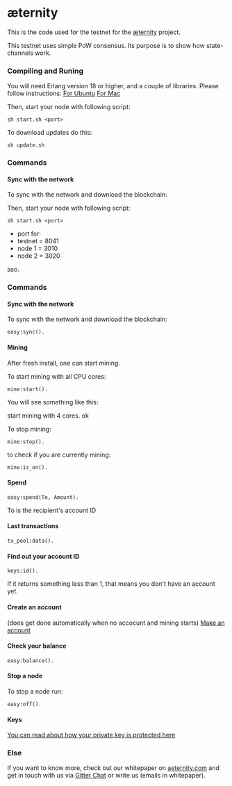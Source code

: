 æternity
==========

This is the code used for the testnet for the [æternity](https://aeternity.com) project.

This testnet uses simple PoW consensus. Its purpose is to show how state-channels work.

### Compiling and Runing
You will need Erlang version 18 or higher, and a couple of libraries. Please follow instructions:
[For Ubuntu](docs/compile_ubuntu.md)
[For Mac](docs/compile_mac.md)

Then, start your node with following script:
```
sh start.sh <port>
```

To download updates do this:
```
sh update.sh
```

### Commands

#### Sync with the network
To sync with the network and download the blockchain: 

Then, start your node with following script:
```
sh start.sh <port>
```
- port for:
- testnet = 8041
- node 1  = 3010
- node 2  = 3020

aso.

### Commands

#### Sync with the network
To sync with the network and download the blockchain: 
```
easy:sync().
```

#### Mining
After fresh install, one can start mining.

To start mining with all CPU cores: 
```
mine:start().
```
You will see something like this:

start mining with 4 cores.
ok

To stop mining:
```
mine:stop().
```
to check if you are currently mining:
```
mine:is_on().
```

#### Spend
```
easy:spend(To, Amount).
```
To is the recipient's account ID

#### Last transactions
```
tx_pool:data().
```

#### Find out your account ID
```
keys:id().
```
If it returns something less than 1, that means you don't have an account yet.

#### Create an account
(does get done automatically when no accocunt and mining starts)
[Make an account](docs/new_account.md)

#### Check your balance
```
easy:balance().
```

#### Stop a node
To stop a node run:
```
easy:off().
```

#### Keys
[You can read about how your private key is protected here](docs/keys.md)


### Else
If you want to know more, check out our whitepaper on [aeternity.com](https://aeternity.com) and get in touch with us via [Gitter Chat](https://gitter.im/aeternity?Lobby) or write us (emails in whitepaper). 
